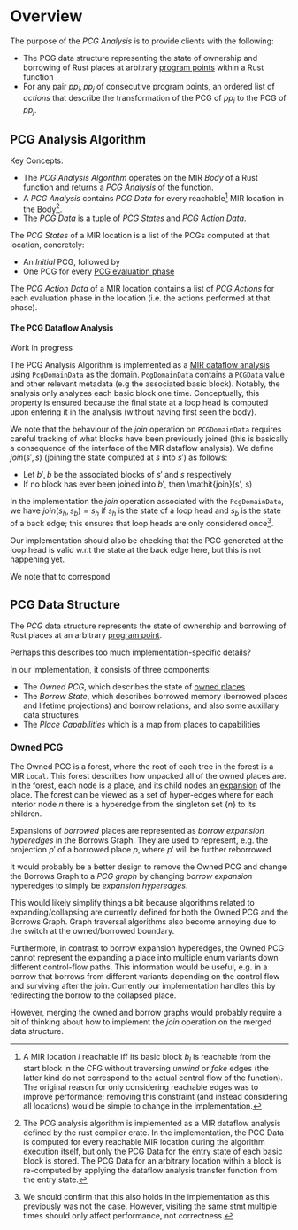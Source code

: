 # Overview

The purpose of the _PCG Analysis_ is to provide clients with the following:

- The PCG data structure representing the state of ownership and borrowing of Rust
  places at arbitrary [program points](definitions.html#program-point) within a Rust function
- For any pair $pp_i, pp_j$ of consecutive program points, an ordered list of _actions_ that describe the transformation of the PCG of $pp_i$ to the PCG of $pp_j$.

## PCG Analysis Algorithm

Key Concepts:

- The _PCG Analysis Algorithm_ operates on the MIR _Body_ of a Rust function and
  returns a _PCG Analysis_ of the function.
- A _PCG Analysis_ contains _PCG Data_
  for every reachable[^reachable] MIR location in the Body[^datastorage].
- The _PCG Data_ is a tuple of _PCG States_ and _PCG Action Data_.

[^reachable]:
    A MIR location $l$ reachable iff its basic block $b_l$ is
    reachable from the start block in the CFG without traversing _unwind_ or
    _fake_ edges (the latter kind do not correspond to the actual control flow
    of the function). The original reason for only considering reachable edges
    was to improve performance; removing this constraint (and instead
    considering all locations) would be simple to change in the implementation.

[^datastorage]:
    The PCG analysis algorithm is implemented as a MIR dataflow
    analysis defined by the rust compiler crate. In the implementation, the PCG
    Data is computed for every reachable MIR location during the algorithm
    execution itself, but only the PCG Data for the entry state of each basic
    block is stored. The PCG Data for an arbitrary location within a block is
    re-computed by applying the dataflow analysis transfer function from the
    entry state.

The _PCG States_ of a MIR location is a list of the PCGs computed at that location,
concretely:

- An _Initial_ PCG, followed by
- One PCG for every [PCG evaluation phase](definitions.html#pcg-evaluation-phase)

The _PCG Action Data_ of a MIR location contains a list of _PCG Actions_ for
each evaluation phase in the location (i.e. the actions performed at that
phase).

#### The PCG Dataflow Analysis

<div class="warning">
Work in progress
</div>

The PCG Analysis Algorithm is implemented as a [MIR dataflow
analysis](definitions/mir.html#mir-dataflow-analysis) using `PcgDomainData` as
the domain. `PcgDomainData` contains a `PCGData` value and other relevant
metadata (e.g the associated basic block). Notably, the analysis only analyzes
each basic block one time. Conceptually, this property is ensured because the
final state at a loop head is computed upon entering it in the analysis (without
having first seen the body).

We note that the behaviour of the *join* operation on `PCGDomainData` requires
careful tracking of what blocks have been previously joined (this is basically a
consequence of the interface of the MIR dataflow analysis). We define
$\mathit{join}(s', s)$ (joining the state computed at $s$ into $s'$) as follows:
- Let $b', b$ be the associated blocks of $s'$ and $s$ respectively
- If no block has ever been joined into $b'$, then \mathit{join}(s', s)

In the implementation the *join* operation
associated with the `PcgDomainData`, we have $\mathit{join}(s_h, s_b) = s_h$ if $s_h$
is the state of a loop head and $s_b$ is the state of a back edge; this ensures
that loop heads are only considered once[^confirmimpl].

[^confirmimpl]: We should confirm that this also holds in the implementation as this previously was not the case. However, visiting the same stmt multiple times should only affect performance, not correctness.

<div class="warning">
Our implementation should also be checking that the PCG generated at the loop head is valid w.r.t the state at the back edge here, but this is not happening yet.
</div>

We note that to correspond

## PCG Data Structure

The _PCG_ data structure represents the state of ownership and borrowing of Rust
places at an arbitrary [program point](definitions.html#program-point).

<div class="warning">
Perhaps this describes too much implementation-specific details?
</div>

In our implementation, it consists of three components:

- The _Owned PCG_, which describes the state of [owned places](definitions.html#owned-places)
- The _Borrow State_, which describes borrowed memory (borrowed places and lifetime projections) and borrow relations, and also some auxillary data structures
- The _Place Capabilities_ which is a map from places to capabilities

### Owned PCG

The Owned PCG is a forest, where the root of each tree in the forest is a MIR
`Local`. This forest describes how unpacked all of the owned places are. In the
forest, each node is a place, and its child nodes an
[expansion](definitions.html#place-expansion) of the place. The forest can be
viewed as a set of hyper-edges where for each interior node $n$ there is a
hyperedge from the singleton set $\{ n \}$ to its children.

<div class="warning">

Expansions of _borrowed_ places are represented as _borrow expansion hyperedges_
in the Borrows Graph. They are used to represent, e.g. the projection $p'$ of a
borrowed place $p$, where $p'$ will be further reborrowed.

It would probably be a better design to remove the Owned PCG and change the
Borrows Graph to a _PCG graph_ by changing _borrow expansion_ hyperedges to simply be _expansion hyperedges_.

This would likely simplify things a bit because algorithms related to
expanding/collapsing are currently defined for both the Owned PCG and the
Borrows Graph. Graph traversal algorithms also become annoying due to the switch at the owned/borrowed boundary.

Furthermore, in contrast to borrow expansion hyperedges, the Owned PCG cannot
represent the expanding a place into multiple enum variants down different
control-flow paths. This information would be useful, e.g. in a borrow that
borrows from different variants depending on the control flow and surviving
after the join. Currently our implementation handles this by redirecting the
borrow to the collapsed place.

However, merging the owned and borrow graphs would probably require a bit of
thinking about how to implement the _join_ operation on the merged data
structure.

</div>
